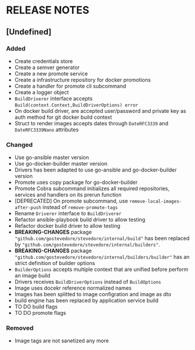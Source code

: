 # RELEASE NOTES

## [Undefined]

### Added
- Create credentials store
- Create a semver generator
- Create a new promote service
- Create a infrastructure repository for docker promotions
- Create a handler for promote cli subcommand
- Create a logger object
- `BuildDriverer` interface accepts `Build(context.Context,BuildDriverOptions) error`
- On docker build driver, are accepted user/password and private key as auth method for git docker build context
- Struct to render images accepts dates through `DateRFC3339` and `DateRFC3339Nano` attributes

### Changed
- Use go-ansible master version
- Use go-docker-builder master version
- Drivers has been adapted to use go-ansible and go-docker-builder version
- Promote uses copy package for go-docker-builder
- Promote Cobra subcommand initializes all required repositories, services and handlers on its prerun function
- [DEPRECATED] On promote subcommand, use `remove-local-images-after-push` instead of `remove-promote-tags`
- Rename `Driverer` interface to `BuildDriverer`
- Refactor ansible-playbook build driver to allow testing
- Refactor docker build driver to allow testing
- **BREAKING-CHANGES** package `"github.com/gostevedore/stevedore/internal/build"` has been replaced by `"github.com/gostevedore/stevedore/internal/builders"`.
- **BREAKING-CHANGES** package `"github.com/gostevedore/stevedore/internal/builders/builder"` has an strict definition of builder options
- `BuilderOptions` accepts multiple context that are unified before perform an image build
- Drivers receives `BuildDriverOptions` instead of `BuildOptions`
- Image uses docekr reference normalized names
- Images has been splitted to image configration and image as dto
- build engine has been replaced by application service build
- TO DO build flags
- TO DO promote flags

### Removed
- Image tags are not sanetized any more